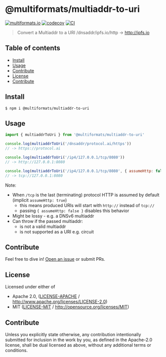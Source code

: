 # @multiformats/multiaddr-to-uri <!-- omit in toc -->

[![multiformats.io](https://img.shields.io/badge/project-IPFS-blue.svg?style=flat-square)](http://multiformats.io)
[![codecov](https://img.shields.io/codecov/c/github/multiformats/js-multiaddr-to-uri.svg?style=flat-square)](https://codecov.io/gh/multiformats/js-multiaddr-to-uri)
[![CI](https://img.shields.io/github/workflow/status/multiformats/js-multiaddr-to-uri/test%20&%20maybe%20release/master?style=flat-square)](https://github.com/multiformats/js-multiaddr-to-uri/actions/workflows/js-test-and-release.yml)

> Convert a Multiaddr to a URI /dnsaddr/ipfs.io/http -> <http://ipfs.io>

## Table of contents <!-- omit in toc -->

- [Install](#install)
- [Usage](#usage)
- [Contribute](#contribute)
- [License](#license)
- [Contribute](#contribute-1)

## Install

```console
$ npm i @multiformats/multiaddr-to-uri
```

## Usage

```js
import { multiaddrToUri } from '@multiformats/multiaddr-to-uri'

console.log(multiaddrToUri('/dnsaddr/protocol.ai/https'))
// -> https://protocol.ai

console.log(multiaddrToUri('/ip4/127.0.0.1/tcp/8080'))
// -> http://127.0.0.1:8080

console.log(multiaddrToUri('/ip4/127.0.0.1/tcp/8080', { assumeHttp: false }))
// -> tcp://127.0.0.1:8080
```

Note:

- When `/tcp` is the last (terminating) protocol HTTP is assumed by default (implicit `assumeHttp: true`)
  - this means produced URIs will start with `http://` instead of `tcp://`
  - passing `{ assumeHttp: false }` disables this behavior
- Might be lossy - e.g. a DNSv6 multiaddr
- Can throw if the passed multiaddr:
  - is not a valid multiaddr
  - is not supported as a URI e.g. circuit

## Contribute

Feel free to dive in! [Open an issue](https://github.com/multiformats/js-multiaddr-to-uri/issues/new) or submit PRs.

## License

Licensed under either of

- Apache 2.0, ([LICENSE-APACHE](LICENSE-APACHE) / <http://www.apache.org/licenses/LICENSE-2.0>)
- MIT ([LICENSE-MIT](LICENSE-MIT) / <http://opensource.org/licenses/MIT>)

## Contribute

Unless you explicitly state otherwise, any contribution intentionally submitted for inclusion in the work by you, as defined in the Apache-2.0 license, shall be dual licensed as above, without any additional terms or conditions.

